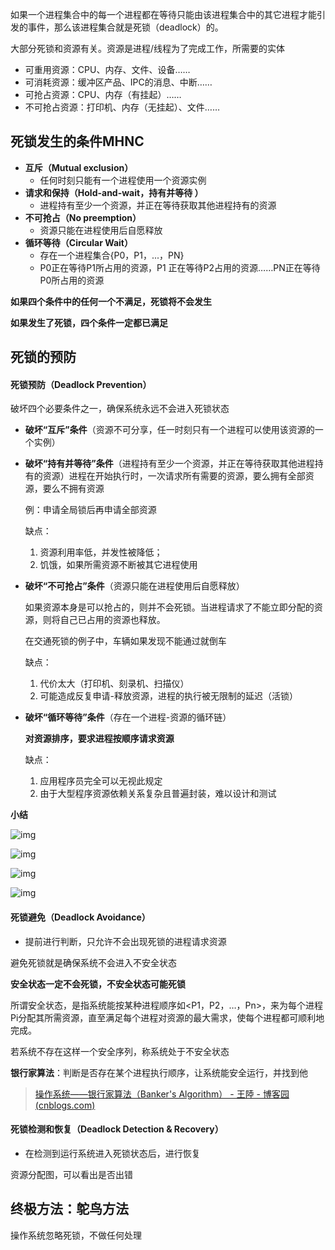 

如果一个进程集合中的每一个进程都在等待只能由该进程集合中的其它进程才能引发的事件，那么该进程集合就是死锁（deadlock）的。

大部分死锁和资源有关。资源是进程/线程为了完成工作，所需要的实体

- 可重用资源：CPU、内存、文件、设备……
- 可消耗资源：缓冲区产品、IPC的消息、中断……
- 可抢占资源：CPU、内存（有挂起）……
- 不可抢占资源：打印机、内存（无挂起）、文件……

## 死锁发生的条件MHNC

- **互斥（Mutual exclusion）**
  - 任何时刻只能有一个进程使用一个资源实例
- **请求和保持（Hold-and-wait，持有并等待 ）**
  - 进程持有至少一个资源，并正在等待获取其他进程持有的资源
- **不可抢占（No preemption）**
  - 资源只能在进程使用后自愿释放
- **循环等待（Circular Wait）**
  - 存在一个进程集合{P0，P1，...，PN}
  - P0正在等待P1所占用的资源，P1 正在等待P2占用的资源……PN正在等待P0所占用的资源

**如果四个条件中的任何一个不满足，死锁将不会发生**

**如果发生了死锁，四个条件一定都已满足**

## 死锁的预防

#### 死锁预防（Deadlock Prevention）

破坏四个必要条件之一，确保系统永远不会进入死锁状态

- **破坏“互斥”条件**（资源不可分享，任一时刻只有一个进程可以使用该资源的一个实例）

- **破坏“持有并等待”条件**（进程持有至少一个资源，并正在等待获取其他进程持有的资源）进程在开始执行时，一次请求所有需要的资源，要么拥有全部资源，要么不拥有资源
  
  例：申请全局锁后再申请全部资源
  
  缺点：

  1. 资源利用率低，并发性被降低；
  2. 饥饿，如果所需资源不断被其它进程使用

- **破坏“不可抢占”条件**（资源只能在进程使用后自愿释放）

  如果资源本身是可以抢占的，则并不会死锁。当进程请求了不能立即分配的资源，则将自己已占用的资源也释放。

  在交通死锁的例子中，车辆如果发现不能通过就倒车

  缺点：
  1. 代价太大（打印机、刻录机、扫描仪）
  2. 可能造成反复申请-释放资源，进程的执行被无限制的延迟（活锁）

- **破坏“循环等待”条件**（存在一个进程-资源的循环链）

  **对资源排序，要求进程按顺序请求资源**

  缺点：
  1. 应用程序员完全可以无视此规定
  2. 由于大型程序资源依赖关系复杂且普遍封装，难以设计和测试

**小结**

![img](https://img2023.cnblogs.com/blog/2740326/202306/2740326-20230602154521303-166838238.png)

![img](https://img2023.cnblogs.com/blog/2740326/202306/2740326-20230602154850513-1476678115.png)

![img](https://img2023.cnblogs.com/blog/2740326/202306/2740326-20230602155022531-563425847.png)

![img](https://img2023.cnblogs.com/blog/2740326/202306/2740326-20230602155107121-1088209897.png)

#### 死锁避免（Deadlock Avoidance）

- 提前进行判断，只允许不会出现死锁的进程请求资源

避免死锁就是确保系统不会进入不安全状态

**安全状态一定不会死锁，不安全状态可能死锁**

所谓安全状态，是指系统能按某种进程顺序如<P1，P2，…，Pn>，来为每个进程Pi分配其所需资源，直至满足每个进程对资源的最大需求，使每个进程都可顺利地完成。

若系统不存在这样一个安全序列，称系统处于不安全状态

**银行家算法**：判断是否存在某个进程执行顺序，让系统能安全运行，并找到他

> [操作系统——银行家算法（Banker's Algorithm） - 王陸 - 博客园 (cnblogs.com)](https://www.cnblogs.com/wkfvawl/p/11929508.html)

#### 死锁检测和恢复（Deadlock Detection & Recovery）

- 在检测到运行系统进入死锁状态后，进行恢复

资源分配图，可以看出是否出错

## 终极方法：鸵鸟方法

操作系统忽略死锁，不做任何处理
